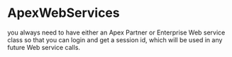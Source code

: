 # ApexWebServices
you always need to have either an Apex Partner or Enterprise Web service class so that you can login and get a session id, which will be used in any future Web service calls.
